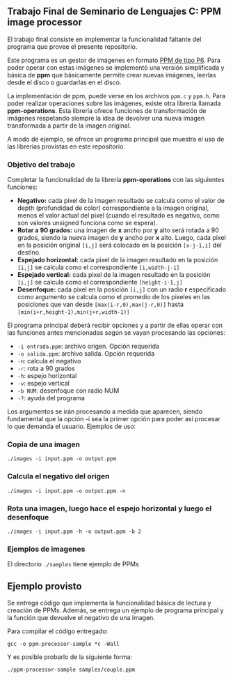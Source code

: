 ## Trabajo Final de Seminario de Lenguajes C: PPM image processor

El trabajo final consiste en implementar la funcionalidad faltante del programa
que provee el presente repositorio.

Este programa es un gestor de imágenes en formato [PPM de tipo P6](http://netpbm.sourceforge.net/doc/ppm.html).
Para poder operar con estas imágenes se implementó una versión simplificada y
básica de **ppm** que básicamente permite crear nuevas imágenes, leerlas desde
el disco o guardarlas en el disco. 

La implementación de ppm, puede verse en los archivos `ppm.c` y `ppm.h`. Para
poder realizar operaciones sobre las imágenes, existe otra librería llamada
**ppm-operations**. Esta librería ofrece funciones de transformación de imágenes
respetando siempre la idea de devolver una nueva imagen transformada a partir de
la imagen original.

A modo de ejemplo, se ofrece un programa principal que muestra el uso de las
librerías provistas en este repositorio.

### Objetivo del trabajo

Completar la funcionalidad de la librería **ppm-operations** con las siguientes
funciones:

* **Negativo:** cada pixel de la imagen resultado se calcula como el valor de
  depth (profundidad de color) correspondiente a la imagen original, menos el
  valor actual del pixel (cuando el resultado es negativo, como son valores
  unsigned funciona como se espera).
* **Rotar a 90 grados:** una imagen de **x** ancho por **y** alto será rotada a 90
  grados, siendo la nueva imagen de **y** ancho por **x** alto. Luego, cada pixel
  en la posición original `[i,j]` será colocado en la posición `[x-j-1,i]` del
  destino.
* **Espejado horizontal:** cada pixel de la imagen resultado en la posición 
  `[i,j]` se calcula como el correspondiente `[i,width-j-1]`
* **Espejado vertical:** cada pixel de la imagen resultado en la posición 
  `[i,j]` se calcula como el correspondiente `[height-i-1,j]`
* **Desenfoque:** cada pixel en la posición `[i,j]` con un radio **r**
  especificado como argumento se calcula como el promedio de los pixeles en las
  posiciones que van desde `[max(i-r,0),max(j-r,0)]` hasta `[min(i+r,height-1),min(j+r,width-1)]`

El programa principal deberá recibir opciones y a partir de ellas operar con las
funciones antes mencionadas según se vayan procesando las opciones:

* `-i entrada.ppm`: archivo origen. Opción requerida
* `-o salida.ppm`: archivo salida. Opción requerida
* `-n`: calcula el negativo
* `-r`: rota a 90 grados
* `-h`: espejo horizontal
* `-v`: espejo vertical
* `-b NUM`: desenfoque con radio NUM
* `-?`: ayuda del programa

Los argumentos se irán procesando a medida que aparecen, siendo fundamental que
la opción -i sea la primer opción para poder así procesar lo que demanda el
usuario. Ejemplos de uso:

### Copia de una imagen

```
./images -i input.ppm -o output.ppm
```

### Calcula el negativo del origen

```
./images -i input.ppm -o output.ppm -n
```

### Rota una imagen, luego hace el espejo horizontal y luego el desenfoque

```
./images -i input.ppm -h -o output.ppm -b 2
```

### Ejemplos de imagenes

El directorio `./samples` tiene ejemplo de PPMs

## Ejemplo provisto

Se entrega código que implementa la funcionalidad básica de lectura y creación
de PPMs. Además, se entrega un ejemplo de programa principal y la función que
devuelve el negativo de una imagen. 

Para compilar el código entregado:

```
gcc -o ppm-processor-sample *c -Wall
```

Y es posible probarlo de la siguiente forma:

```
./ppm-processor-sample samples/couple.ppm
```
